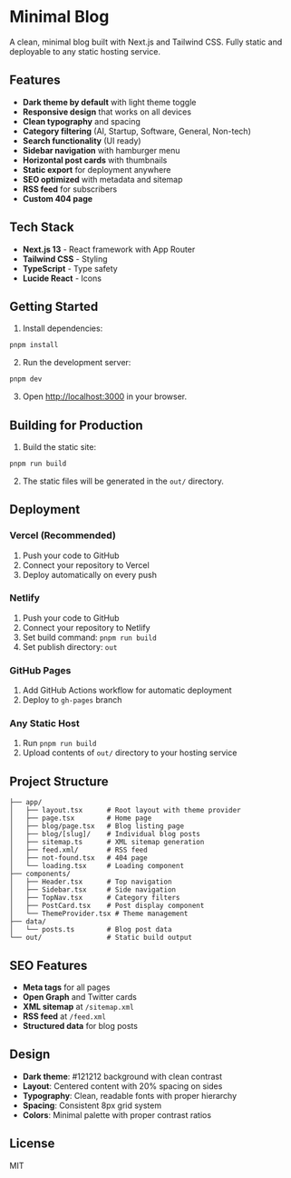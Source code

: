 # Minimal Blog

A clean, minimal blog built with Next.js and Tailwind CSS. Fully static and deployable to any static hosting service.

## Features

- **Dark theme by default** with light theme toggle
- **Responsive design** that works on all devices
- **Clean typography** and spacing
- **Category filtering** (AI, Startup, Software, General, Non-tech)
- **Search functionality** (UI ready)
- **Sidebar navigation** with hamburger menu
- **Horizontal post cards** with thumbnails
- **Static export** for deployment anywhere
- **SEO optimized** with metadata and sitemap
- **RSS feed** for subscribers
- **Custom 404 page**

## Tech Stack

- **Next.js 13** - React framework with App Router
- **Tailwind CSS** - Styling
- **TypeScript** - Type safety
- **Lucide React** - Icons

## Getting Started

1. Install dependencies:
```bash
pnpm install
```

2. Run the development server:
```bash
pnpm dev
```

3. Open [http://localhost:3000](http://localhost:3000) in your browser.

## Building for Production

1. Build the static site:
```bash
pnpm run build
```

2. The static files will be generated in the `out/` directory.

## Deployment

### Vercel (Recommended)
1. Push your code to GitHub
2. Connect your repository to Vercel
3. Deploy automatically on every push

### Netlify
1. Push your code to GitHub
2. Connect your repository to Netlify
3. Set build command: `pnpm run build`
4. Set publish directory: `out`

### GitHub Pages
1. Add GitHub Actions workflow for automatic deployment
2. Deploy to `gh-pages` branch

### Any Static Host
1. Run `pnpm run build`
2. Upload contents of `out/` directory to your hosting service

## Project Structure

```
├── app/
│   ├── layout.tsx      # Root layout with theme provider
│   ├── page.tsx        # Home page
│   ├── blog/page.tsx   # Blog listing page
│   ├── blog/[slug]/    # Individual blog posts
│   ├── sitemap.ts      # XML sitemap generation
│   ├── feed.xml/       # RSS feed
│   ├── not-found.tsx   # 404 page
│   └── loading.tsx     # Loading component
├── components/
│   ├── Header.tsx      # Top navigation
│   ├── Sidebar.tsx     # Side navigation
│   ├── TopNav.tsx      # Category filters
│   ├── PostCard.tsx    # Post display component
│   └── ThemeProvider.tsx # Theme management
├── data/
│   └── posts.ts        # Blog post data
└── out/                # Static build output
```

## SEO Features

- **Meta tags** for all pages
- **Open Graph** and Twitter cards
- **XML sitemap** at `/sitemap.xml`
- **RSS feed** at `/feed.xml`
- **Structured data** for blog posts

## Design

- **Dark theme**: #121212 background with clean contrast
- **Layout**: Centered content with 20% spacing on sides
- **Typography**: Clean, readable fonts with proper hierarchy
- **Spacing**: Consistent 8px grid system
- **Colors**: Minimal palette with proper contrast ratios

## License

MIT 